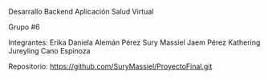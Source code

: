 Desarrallo Backend Aplicación
Salud Virtual

Grupo #6

Integrantes: Erika Daniela Alemán Pérez
             Sury Massiel Jaem Pérez
             Kathering Jureyling Cano Espinoza

Repositorio: https://github.com/SuryMassiel/ProyectoFinal.git

